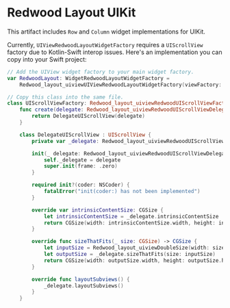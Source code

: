 # Redwood Layout UIKit

This artifact includes `Row` and `Column` widget implementations for UIKit.

Currently, `UIViewRedwoodLayoutWidgetFactory` requires a `UIScrollView` factory due to Kotlin-Swift interop issues. Here's an implementation you can copy into your Swift project:

```swift
// Add the UIView widget factory to your main widget factory.
var RedwoodLayout: WidgetRedwoodLayoutWidgetFactory =
    Redwood_layout_uiviewUIViewRedwoodLayoutWidgetFactory(viewFactory: UIScrollViewFactoryImpl())

// Copy this class into the same file.
class UIScrollViewFactory: Redwood_layout_uiviewRedwoodUIScrollViewFactory {
    func create(delegate: Redwood_layout_uiviewRedwoodUIScrollViewDelegate) -> UIScrollView {
        return DelegateUIScrollView(delegate)
    }

    class DelegateUIScrollView : UIScrollView {
        private var _delegate: Redwood_layout_uiviewRedwoodUIScrollViewDelegate

        init(_ delegate: Redwood_layout_uiviewRedwoodUIScrollViewDelegate) {
            self._delegate = delegate
            super.init(frame: .zero)
        }

        required init?(coder: NSCoder) {
            fatalError("init(coder:) has not been implemented")
        }

        override var intrinsicContentSize: CGSize {
            let intrinsicContentSize = _delegate.intrinsicContentSize
            return CGSize(width: intrinsicContentSize.width, height: intrinsicContentSize.height)
        }

        override func sizeThatFits(_ size: CGSize) -> CGSize {
            let inputSize = Redwood_layout_uiviewDoubleSize(width: size.width, height: size.height)
            let outputSize = _delegate.sizeThatFits(size: inputSize)
            return CGSize(width: outputSize.width, height: outputSize.height)
        }

        override func layoutSubviews() {
            _delegate.layoutSubviews()
        }
    }
```
